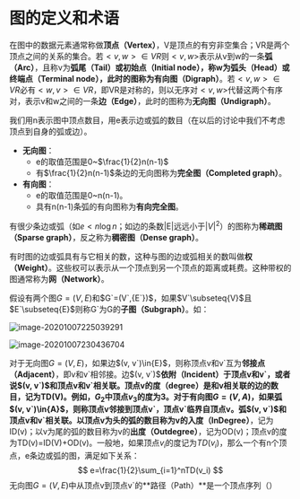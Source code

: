 # 图的定义和术语

在图中的数据元素通常称做**顶点（Vertex）**，V是顶点的有穷非空集合；VR是两个顶点之间的关系的集合。若$<v, w>∈VR$则$<v, w>$表示从v到w的一条**弧（Arc）**，且称v为**弧尾（Tail）**或初始点（Initial node），称w为**弧头（Head）**或终端点（Terminal node），此时的图称为**有向图（Digraph）**。若$<v, w>∈VR$必有$<w,v>∈VR$，即VR是对称的，则以无序对$<v, w>$代替这两个有序对，表示v和w之间的一条**边（Edge）**，此时的图称为**无向图（Undigraph）**。

我们用n表示图中顶点数目，用e表示边或弧的数目（在以后的讨论中我们不考虑顶点到自身的弧或边）。

- **无向图**：
  - e的取值范围是0~$\frac{1}{2}n(n-1)$
  - 有$\frac{1}{2}n(n-1)$条边的无向图称为**完全图（Completed graph）**。
- **有向图**：
  - e的取值范围是0~n(n-1)。
  - 具有n(n-1)条弧的有向图称为**有向完全图**。

有很少条边或弧（如$e<n\log{n}$；如边的条数|E|远远小于$|V|^2$）的图称为**稀疏图（Sparse graph）**，反之称为**稠密图（Dense graph）**。

有时图的边或弧具有与它相关的数，这种与图的边或弧相关的数叫做**权（Weight）**。这些权可以表示从一个顶点到另一个顶点的距离或耗费。这种带权的图通常称为**网（Network）**。

假设有两个图$G=(V,{E})$和$G`=(V`,{E`})$，如果$V`\subseteq{V}$且$E`\subseteq{E}$则称G\`为G的**子图（Subgraph）**。如：

![image-20201007225039291](https://zhishan-zh.github.io/media/datestruct_graph_20201007225039291.png)

![image-20201007230436704](https://zhishan-zh.github.io/media/datestruct_graph_20201007230436704.png)

对于无向图$G=(V,{E})$，如果边$(v, v`)\in{E}$，则称顶点v和v\`互为**邻接点（Adjacent）**，即v和v\`相邻接。边$(v, v`)$**依附（Incident）**于顶点v和v\`，或者说$(v, v`)$和顶点v和v\`**相关联**。顶点v的度（degree）是和v相关联的边的数目，记为TD(V)。例如，$G_2$中顶点$v_3$的度为3。对于有向图$G=(V,{A})$，如果弧$(v, v`)\in{A}$，则称顶点v邻接到顶点v\`，顶点v\`临界自顶点v。弧$(v, v`)$和顶点v和v\`相关联。以顶点v为头的弧的数目称为v的**入度（InDegree）**，记为ID(v)；以v为尾的弧的数目称为v的**出度（Outdegree）**，记为OD(v)；顶点v的度为TD(v)=ID(V)+OD(v)。一般地，如果顶点$v_i$的度记为$TD(v_i)$，那么一个有n个顶点，e条边或弧的图，满足如下关系：
$$
e=\frac{1}{2}\sum_{i=1}^nTD(v_i)
$$
无向图$G=(V,{E})$中从顶点v到顶点v\`的**路径（Path）**是一个顶点序列（）

